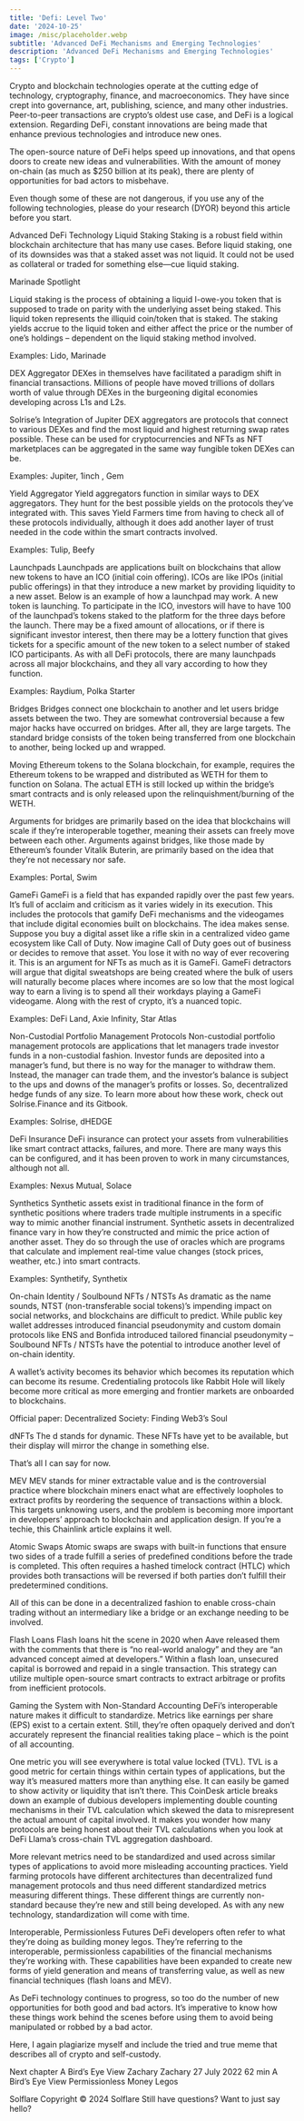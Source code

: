 ```yaml
---
title: 'Defi: Level Two'
date: '2024-10-25'
image: /misc/placeholder.webp
subtitle: 'Advanced DeFi Mechanisms and Emerging Technologies'
description: 'Advanced DeFi Mechanisms and Emerging Technologies'
tags: ['Crypto']
---
```


<style jsx>{`
  .prose a {
    text-decoration: underline;
    color: var(--color-accent);
  }
  .prose ol {
    list-style-type: decimal;
    margin-left: 2em; /* Adjust as needed for indentation */
    padding-left: 0.5em; /* Add padding if needed */
  }
  .prose ol li {
    margin-bottom: 0.5em;
    color: var(--color-text-primary);
    line-height: 1.5; /* Adjust line height for better readability */
  }
`}</style>

<div class="tldr-section">

</div>

Crypto and blockchain technologies operate at the cutting edge of technology, cryptography, finance, and macroeconomics. They have since crept into governance, art, publishing, science, and many other industries. Peer-to-peer transactions are crypto’s oldest use case, and DeFi is a logical extension. Regarding DeFi, constant innovations are being made that enhance previous technologies and introduce new ones.

The open-source nature of DeFi helps speed up innovations, and that opens doors to create new ideas and vulnerabilities. With the amount of money on-chain (as much as $250 billion at its peak), there are plenty of opportunities for bad actors to misbehave.

Even though some of these are not dangerous, if you use any of the following technologies, please do your research (DYOR) beyond this article before you start.

Advanced DeFi Technology
Liquid Staking
Staking is a robust field within blockchain architecture that has many use cases. Before liquid staking, one of its downsides was that a staked asset was not liquid. It could not be used as collateral or traded for something else—cue liquid staking.

Marinade Spotlight

Liquid staking is the process of obtaining a liquid I-owe-you token that is supposed to trade on parity with the underlying asset being staked. This liquid token represents the illiquid coin/token that is staked. The staking yields accrue to the liquid token and either affect the price or the number of one’s holdings – dependent on the liquid staking method involved.

Examples: Lido, Marinade

DEX Aggregator
DEXes in themselves have facilitated a paradigm shift in financial transactions. Millions of people have moved trillions of dollars worth of value through DEXes in the burgeoning digital economies developing across L1s and L2s.

Solrise’s Integration of Jupiter
DEX aggregators are protocols that connect to various DEXes and find the most liquid and highest returning swap rates possible. These can be used for cryptocurrencies and NFTs as NFT marketplaces can be aggregated in the same way fungible token DEXes can be.

Examples: Jupiter, 1inch , Gem

Yield Aggregator
Yield aggregators function in similar ways to DEX aggregators. They hunt for the best possible yields on the protocols they’ve integrated with. This saves Yield Farmers time from having to check all of these protocols individually, although it does add another layer of trust needed in the code within the smart contracts involved.

Examples: Tulip, Beefy

Launchpads
Launchpads are applications built on blockchains that allow new tokens to have an ICO (initial coin offering). ICOs are like IPOs (initial public offerings) in that they introduce a new market by providing liquidity to a new asset. Below is an example of how a launchpad may work.
A new token is launching. To participate in the ICO, investors will have to have 100 of the launchpad’s tokens staked to the platform for the three days before the launch. There may be a fixed amount of allocations, or if there is significant investor interest, then there may be a lottery function that gives tickets for a specific amount of the new token to a select number of staked ICO participants.
As with all DeFi protocols, there are many launchpads across all major blockchains, and they all vary according to how they function.

Examples: Raydium, Polka Starter

Bridges
Bridges connect one blockchain to another and let users bridge assets between the two. They are somewhat controversial because a few major hacks have occurred on bridges. After all, they are large targets. The standard bridge consists of the token being transferred from one blockchain to another, being locked up and wrapped.

Moving Ethereum tokens to the Solana blockchain, for example, requires the Ethereum tokens to be wrapped and distributed as WETH for them to function on Solana. The actual ETH is still locked up within the bridge’s smart contracts and is only released upon the relinquishment/burning of the WETH.

Arguments for bridges are primarily based on the idea that blockchains will scale if they’re interoperable together, meaning their assets can freely move between each other. Arguments against bridges, like those made by Ethereum’s founder Vitalik Buterin, are primarily based on the idea that they’re not necessary nor safe.

Examples: Portal, Swim

GameFi
GameFi is a field that has expanded rapidly over the past few years. It’s full of acclaim and criticism as it varies widely in its execution. This includes the protocols that gamify DeFi mechanisms and the videogames that include digital economies built on blockchains.
The idea makes sense. Suppose you buy a digital asset like a rifle skin in a centralized video game ecosystem like Call of Duty. Now imagine Call of Duty goes out of business or decides to remove that asset. You lose it with no way of ever recovering it. This is an argument for NFTs as much as it is GameFi.
GameFi detractors will argue that digital sweatshops are being created where the bulk of users will naturally become places where incomes are so low that the most logical way to earn a living is to spend all their workdays playing a GameFi videogame. Along with the rest of crypto, it’s a nuanced topic.

Examples: DeFi Land, Axie Infinity, Star Atlas

Non-Custodial Portfolio Management Protocols
Non-custodial portfolio management protocols are applications that let managers trade investor funds in a non-custodial fashion. Investor funds are deposited into a manager’s fund, but there is no way for the manager to withdraw them. Instead, the manager can trade them, and the investor’s balance is subject to the ups and downs of the manager’s profits or losses. So, decentralized hedge funds of any size. To learn more about how these work, check out Solrise.Finance and its Gitbook.

Examples: Solrise, dHEDGE

DeFi Insurance
DeFi insurance can protect your assets from vulnerabilities like smart contract attacks, failures, and more. There are many ways this can be configured, and it has been proven to work in many circumstances, although not all.

Examples: Nexus Mutual, Solace

Synthetics
Synthetic assets exist in traditional finance in the form of synthetic positions where traders trade multiple instruments in a specific way to mimic another financial instrument. Synthetic assets in decentralized finance vary in how they’re constructed and mimic the price action of another asset. They do so through the use of oracles which are programs that calculate and implement real-time value changes (stock prices, weather, etc.) into smart contracts.

Examples: Synthetify, Synthetix

On-chain Identity / Soulbound NFTs / NTSTs
As dramatic as the name sounds, NTST (non-transferable social tokens)’s impending impact on social networks, and blockchains are difficult to predict. While public key wallet addresses introduced financial pseudonymity and custom domain protocols like ENS and Bonfida introduced tailored financial pseudonymity – Soulbound NFTs / NTSTs have the potential to introduce another level of on-chain identity.

A wallet’s activity becomes its behavior which becomes its reputation which can become its resume. Credentialing protocols like Rabbit Hole will likely become more critical as more emerging and frontier markets are onboarded to blockchains.

Official paper: Decentralized Society: Finding Web3’s Soul

dNFTs
The d stands for dynamic. These NFTs have yet to be available, but their display will mirror the change in something else.

That’s all I can say for now.

MEV
MEV stands for miner extractable value and is the controversial practice where blockchain miners enact what are effectively loopholes to extract profits by reordering the sequence of transactions within a block. This targets unknowing users, and the problem is becoming more important in developers’ approach to blockchain and application design. If you’re a techie, this Chainlink article explains it well.

Atomic Swaps
Atomic swaps are swaps with built-in functions that ensure two sides of a trade fulfill a series of predefined conditions before the trade is completed. This often requires a hashed timelock contract (HTLC) which provides both transactions will be reversed if both parties don’t fulfill their predetermined conditions.

All of this can be done in a decentralized fashion to enable cross-chain trading without an intermediary like a bridge or an exchange needing to be involved.

Flash Loans
Flash loans hit the scene in 2020 when Aave released them with the comments that there is “no real-world analogy” and they are “an advanced concept aimed at developers.” Within a flash loan, unsecured capital is borrowed and repaid in a single transaction. This strategy can utilize multiple open-source smart contracts to extract arbitrage or profits from inefficient protocols.

Gaming the System with Non-Standard Accounting
DeFi’s interoperable nature makes it difficult to standardize. Metrics like earnings per share (EPS) exist to a certain extent. Still, they’re often opaquely derived and don’t accurately represent the financial realities taking place – which is the point of all accounting.

One metric you will see everywhere is total value locked (TVL). TVL is a good metric for certain things within certain types of applications, but the way it’s measured matters more than anything else. It can easily be gamed to show activity or liquidity that isn’t there. This CoinDesk article breaks down an example of dubious developers implementing double counting mechanisms in their TVL calculation which skewed the data to misrepresent the actual amount of capital involved. It makes you wonder how many protocols are being honest about their TVL calculations when you look at DeFi Llama’s cross-chain TVL aggregation dashboard.

More relevant metrics need to be standardized and used across similar types of applications to avoid more misleading accounting practices. Yield farming protocols have different architectures than decentralized fund management protocols and thus need different standardized metrics measuring different things. These different things are currently non-standard because they’re new and still being developed. As with any new technology, standardization will come with time.

Interoperable, Permissionless Futures
DeFi developers often refer to what they’re doing as building money legos. They’re referring to the interoperable, permissionless capabilities of the financial mechanisms they’re working with. These capabilities have been expanded to create new forms of yield generation and means of transferring value, as well as new financial techniques (flash loans and MEV).

As DeFi technology continues to progress, so too do the number of new opportunities for both good and bad actors. It’s imperative to know how these things work behind the scenes before using them to avoid being manipulated or robbed by a bad actor.

Here, I again plagiarize myself and include the tried and true meme that describes all of crypto and self-custody.

Next chapter
A Bird’s Eye View
Zachary
Zachary
27 July 2022
62 min
A Bird’s Eye View
Permissionless Money Legos

Solflare
Copyright © 2024 Solflare
Still have questions?
Want to just say hello?
